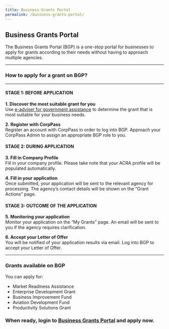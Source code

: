 ```yaml
---
title: Business Grants Portal
permalink: /business-grants-portal/
---
```


## Business Grants Portal

The Business Grants Portal (BGP) is a one-stop portal for businesses to apply for grants according to their needs without having to approach multiple agencies.

***

### How to apply for a grant on BGP?

***

#### STAGE 1: BEFORE APPLICATION

**1. Discover the most suitable grant for you**
<br />Use <a href="https://ea-staging.l1t.molb.gov.sg/#/" target="_blank">e-adviser for government assistance</a> to determine the grant that is most suitable for 
your business needs.

**2. Register with CorpPass**
<br/>Register an account with CorpPass in order to log into BGP. Approach your CorpPass Admin to assign an appropriate BGP role to you.

#### STAGE 2: DURING APPLICATION

**3. Fill in Company Profile**
<br />Fill in your company profile. Please take note that your ACRA profile will be populated automatically. 

**4. Fill in your application**
<br />Once submitted, your application will be sent to the relevant agency for processing. The agency’s contact details will be shown on the “Grant Actions” page.

#### STAGE 3: OUTCOME OF THE APPLICATION

**5. Monitoring your application**
<br />Monitor your application on the “My Grants” page. An email will be sent to you if the agency requires clarification.

**6. Accept your Letter of Offer**
<br />You will be notified of your application results via email. Log into BGP to accept your Letter of Offer.

***

### Grants available on BGP

You can apply for:

- Market Readiness Assistance 
- Enterprise Development Grant
- Business Improvement Fund
- Aviation Development Fund 
- Productivity Solutions Grant

### When ready, login to <a href="https://www.businessgrants.gov.sg/" target="_blank">Business Grants Portal</a> and apply now.

